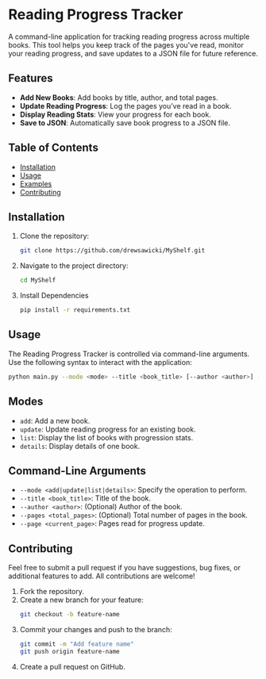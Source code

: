 # Reading Progress Tracker

A command-line application for tracking reading progress across multiple books. This tool helps you keep track of the pages you've read, monitor your reading progress, and save updates to a JSON file for future reference.

## Features

- **Add New Books**: Add books by title, author, and total pages.
- **Update Reading Progress**: Log the pages you’ve read in a book.
- **Display Reading Stats**: View your progress for each book.
- **Save to JSON**: Automatically save book progress to a JSON file.

## Table of Contents

- [Installation](#installation)
- [Usage](#usage)
- [Examples](#examples)
- [Contributing](#contributing)

## Installation

1. Clone the repository:
    ```bash
    git clone https://github.com/drewsawicki/MyShelf.git
    ```
   
2. Navigate to the project directory:
    ```bash
    cd MyShelf
    ```

3. Install Dependencies
    ```bash
    pip install -r requirements.txt
    ```

## Usage
The Reading Progress Tracker is controlled via command-line arguments. Use the following syntax to interact with the application:

   ```bash
   python main.py --mode <mode> --title <book_title> [--author <author>] [--pages <total_pages>] --page <current_page>
   ```

## Modes
* `add`: Add a new book.
* `update`: Update reading progress for an existing book.
* `list`: Display the list of books with progression stats.
* `details`: Display details of one book.

## Command-Line Arguments
* `--mode <add|update|list|details>`: Specify the operation to perform.
* `--title <book_title>`: Title of the book.
* `--author <author>`: (Optional) Author of the book.
* `--pages <total_pages>`: (Optional) Total number of pages in the book.
* `--page <current_page>`: Pages read for progress update.

## Contributing
Feel free to submit a pull request if you have suggestions, bug fixes, or additional features to add. All contributions are welcome!

1. Fork the repository.
2. Create a new branch for your feature:
   ```bash
   git checkout -b feature-name
   ```
3. Commit your changes and push to the branch:
   ```bash
   git commit -m "Add feature name"
   git push origin feature-name
   ```
4. Create a pull request on GitHub.